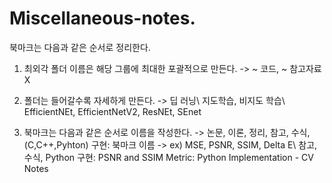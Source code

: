 # Miscellaneous-notes.
북마크는 다음과 같은 순서로 정리한다. 
1. 최외각 폴더 이름은 해당 그룹에 최대한 포괄적으로 만든다.
   -> ~ 코드, ~ 참고자료 X
   
2. 폴더는 들어갈수록 자세하게 만든다. 
   -> 딥 러닝\ 지도학습, 비지도 학습\ EfficientNEt, EfficientNetV2, ResNEt, SEnet

3. 북마크는 다음과 같은 순서로 이름을 작성한다. 
   -> 논문, 이론, 정리, 참고, 수식, (C,C++,Pyhton) 구현: 북마크 이름
   -> ex) MSE, PSNR, SSIM, Delta E\ 참고, 수식, Python 구현: PSNR and SSIM Metric: Python Implementation - CV Notes

